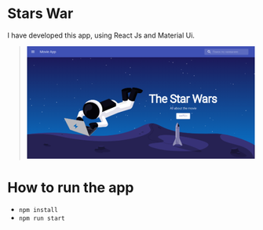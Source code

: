 # Stars War
I have developed this app, using React Js and Material Ui. 

>![ScreenShot](spanshot.png)

# How to run the app
* `npm install`
* `npm run start`


